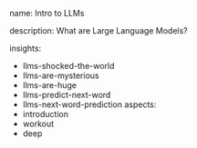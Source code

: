 name: Intro to LLMs

description: What are Large Language Models?

insights:
  - llms-shocked-the-world
  - llms-are-mysterious
  - llms-are-huge
  - llms-predict-next-word
  - llms-next-word-prediction
aspects:
  - introduction
  - workout
  - deep